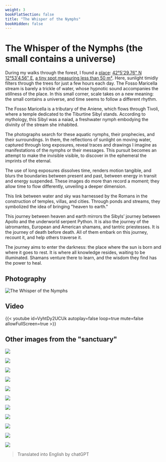 ```yaml
---
weight: 3
bookFlatSection: false
title: "The Whisper of the Nymphs"
bookHidden: false
---
```


# The Whisper of the Nymphs (the small contains a universe)

During my walks through the forest, I found a [place](https://www.google.com/maps/place/42%C2%B005'29.8%22N+12%C2%B053'04.6%22E/@42.091604,12.8820251,17z/data=!3m1!4b1!4m4!3m3!8m2!3d42.0916!4d12.8846?entry=ttu&g_ep=EgoyMDI0MTExMy4xIKXMDSoJLDEwMjExMjM0SAFQAw%3D%3D): [42°5'29.76" N 12°53'4.56" E](https://www.google.com/maps/d/edit?mid=1RBN4q5D502HuN8aI8RgC7KfpprJPbM0&usp=sharing), [a tiny spot measuring less than 50 m²](https://www.google.com/maps/d/edit?mid=1RBN4q5D502HuN8aI8RgC7KfpprJPbM0&usp=sharing). Here, sunlight timidly filters through the trees for just a few hours each day. The Fosso Maricella stream is barely a trickle of water, whose hypnotic sound accompanies the stillness of the place. In this small corner, scale takes on a new meaning: the small contains a universe, and time seems to follow a different rhythm.

The Fosso Maricella is a tributary of the Aniene, which flows through Tivoli, where a temple dedicated to the Tiburtine Sibyl stands. According to mythology, this Sibyl was a naiad, a freshwater nymph embodying the divinity of the stream she inhabited.

The photographs search for these aquatic nymphs, their prophecies, and their surroundings. In them, the reflections of sunlight on moving water, captured through long exposures, reveal traces and drawings I imagine as manifestations of the nymphs or their messages. This pursuit becomes an attempt to make the invisible visible, to discover in the ephemeral the imprints of the eternal.

The use of long exposures dissolves time, renders motion tangible, and blurs the boundaries between present and past, between energy in transit and energy suspended. These images do more than record a moment; they allow time to flow differently, unveiling a deeper dimension.

This link between water and sky was harnessed by the Romans in the construction of temples, villas, and cities. Through ponds and streams, they symbolized the idea of bringing "heaven to earth."

This journey between heaven and earth mirrors the Sibyls’ journey between Apollo and the underworld serpent Python. It is also the journey of the iatromantes, European and American shamans, and tantric priestesses. It is the journey of death before death. All of them embark on this journey, recount it, and help others traverse it.

The journey aims to enter the darkness: the place where the sun is born and where it goes to rest. It is where all knowledge resides, waiting to be illuminated. Shamans venture there to learn, and the wisdom they find has the power to heal.

## Photography

![The Whisper of the Nymphs](/images/X1V45282-Enhanced-SR.jpg)

## Video

{{< youtube id=VyhtDy2UCUk autoplay=false loop=true mute=false allowFullScreen=true >}}

## Other images from the "sanctuary"

![](20241104_1238_X1V44656_fransimo_1.jpeg)

![](20241104_1240_X1V44658_fransimo.jpeg)

![](20241104_1250_X1V44668_fransimo.jpeg)

![](20241105_1047_X1V44833_fransimo.jpeg)

![](20241105_1053_X1V44838_fransimo.jpeg)

![](20241105_1056_XT252806_fransimo.jpeg)

![](20241105_1057_XT252812_fransimo.jpeg)

![](20241111_1035_X1V45244_fransimo.jpeg)

![](20241111_1055_X1V45257_fransimo.jpeg)

![](20241112_1038_X1V45328-Enhanced-NR_fransimo-2.jpeg)

![](20241112_1038_X1V45328-Enhanced-NR_fransimo.jpeg)

> Translated into English by chatGPT